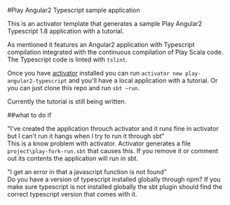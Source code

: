 #Play Angular2 Typescript sample application

This is an activator template that generates a sample Play Angular2 Typescript 1.8 application with a tutorial.

As mentioned it features an Angular2 application with Typescript compilation integrated with the continuous compilation of Play Scala code. The Typescript code is linted with `tslint`.

Once you have [activator](https://www.typesafe.com/community/core-tools/activator-and-sbt) installed you can run `activator new play-angular2-typescript` and you'll have a local application with a tutorial. Or you can just clone this repo and run `sbt ~run`.

Currently the tutorial is still being written. 


##what to do if

"I've created the application throuch activator and it runs fine in activator but I can't run it hangs when I try to run it through sbt"  
This is a know problem with activator. Activator generates a file `project\play-fork-run.sbt` that causes this. If you remove it or comment out its contents the application will run in sbt.

"I get an error in that a javascript function is not found"  
Do you have a version of typescript installed globally through npm? If you make sure typescript is not installed globally the sbt plugin should find the correct typescript version that comes with it.
